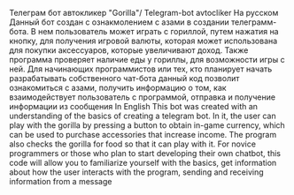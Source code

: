 Телеграм бот автокликер "Gorilla"/ Telegram-bot avtocliker
На русском
Данный бот создан с ознакмолением с азами в создании телеграмм-бота. В нем пользователь может играть с гориллой, путем нажатия на кнопку, для получения игровой валюты, которая может использована для покупки аксессуаров, которые увеличивают доход. 
Также программа проверяет наличие еды у гориллы, для возможности игры с ней.
Для начинающих программистов или тех, кто планирует начать разрабатывать собственного чат-бота данный код позволит ознакомиться с азами, получить информацию о том, как взаимодействует пользователь с программой, отправка и получение информации из сообщения
In English
This bot was created with an understanding of the basics of creating a telegram bot. In it, the user can play with the gorilla by pressing a button to obtain in-game currency, which can be used to purchase accessories that increase income.
The program also checks the gorilla for food so that it can play with it.
For novice programmers or those who plan to start developing their own chatbot, this code will allow you to familiarize yourself with the basics, get information about how the user interacts with the program, sending and receiving information from a message

